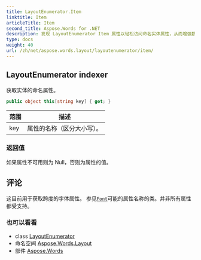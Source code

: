 ```yaml
---
title: LayoutEnumerator.Item
linktitle: Item
articleTitle: Item
second_title: Aspose.Words for .NET
description: 发现 LayoutEnumerator Item 属性以轻松访问命名实体属性，从而增强数据管理和工作流效率。
type: docs
weight: 40
url: /zh/net/aspose.words.layout/layoutenumerator/item/
---
```

## LayoutEnumerator indexer

获取实体的命名属性。

```csharp
public object this[string key] { get; }
```

| 范围 | 描述 |
| --- | --- |
| key | 属性的名称（区分大小写）。 |

### 返回值

如果属性不可用则为 Null，否则为属性的值。

## 评论

这目前用于获取跨度的字体属性。 参见[`Font`](../../../aspose.words/font/)可能的属性名称的类。并非所有属性都受支持。

### 也可以看看

* class [LayoutEnumerator](../)
* 命名空间 [Aspose.Words.Layout](../../../aspose.words.layout/)
* 部件 [Aspose.Words](../../../)
